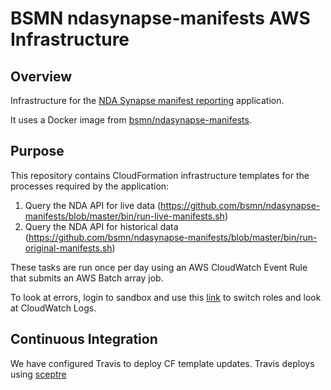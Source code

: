 # BSMN ndasynapse-manifests AWS Infrastructure

## Overview

Infrastructure for the [NDA Synapse manifest reporting](https://github.com/bsmn/ndasynapse-manifests) application.

It uses a Docker image from [bsmn/ndasynapse-manifests](https://github.com/bsmn/ndasynapse-manifests).

## Purpose

This repository contains CloudFormation infrastructure templates for the processes required by the application:

1. Query the NDA API for live data (<https://github.com/bsmn/ndasynapse-manifests/blob/master/bin/run-live-manifests.sh>)
1. Query the NDA API for historical data (<https://github.com/bsmn/ndasynapse-manifests/blob/master/bin/run-original-manifests.sh>)

These tasks are run once per day using an AWS CloudWatch Event Rule that submits an AWS Batch array job.

To look at errors, login to sandbox and use this [link](https://signin.aws.amazon.com/switchrole?roleName=cloudwatch-cross-account-CWCrossAccountSharingRol-7CATGO45E4K6&account=org-sagebase-scicomp) to switch roles and look at CloudWatch Logs.

## Continuous Integration

We have configured Travis to deploy CF template updates.  Travis deploys using
[sceptre](https://sceptre.cloudreach.com/latest/about.html)

